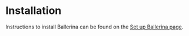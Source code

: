# Installation

Instructions to install Ballerina can be found on the [Set up Ballerina page](https://ballerina.io/learn/install-ballerina/set-up-ballerina/).
